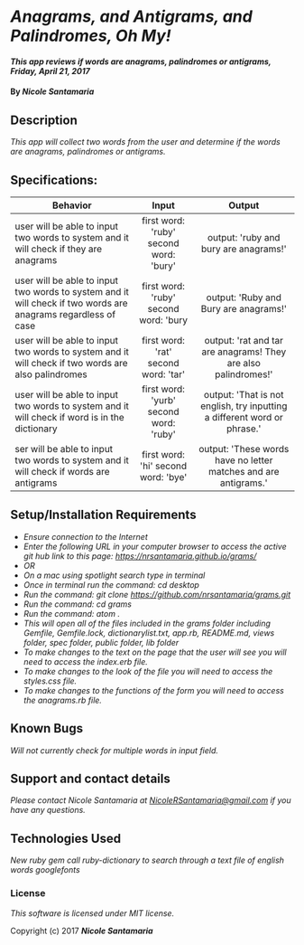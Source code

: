 # _Anagrams, and Antigrams, and Palindromes, Oh My!_

#### _This app reviews if words are anagrams, palindromes or antigrams, Friday, April 21, 2017_

#### By _**Nicole Santamaria**_

## Description

_This app will collect two words from the user and determine if the words are anagrams, palindromes or antigrams._

## Specifications:

| Behavior |  Input   |  Output  |
|----------|:--------:|:--------:|
|user will be able to input two words to system and it will check if they are anagrams|first word: 'ruby' second word: 'bury'|output: 'ruby and bury are anagrams!'|
|user will be able to input two words to system and it will check if two words are anagrams regardless of case |first word: 'ruby' second word: 'bury|output: 'Ruby and Bury are anagrams!'|
|user will be able to input two words to system and it will check if two words are also palindromes|first word: 'rat' second word: 'tar'|output: 'rat and tar are anagrams! They are also palindromes!'|
|user will be able to input two words to system and it will check if word is in the dictionary|first word: 'yurb' second word: 'ruby'|output: 'That is not english, try inputting a different word or phrase.'|
|ser will be able to input two words to system and it will check if words are antigrams|first word: 'hi' second word: 'bye'|output: 'These words have no letter matches and are antigrams.'|


## Setup/Installation Requirements

* _Ensure connection to the Internet_
* _Enter the following URL in your computer browser to access the active git hub link to this page: https://nrsantamaria.github.io/grams/_
* _OR_
* _On a mac using spotlight search type in terminal_
* _Once in terminal run the command: cd desktop_
* _Run the command: git clone https://github.com/nrsantamaria/grams.git_
* _Run the command: cd grams_
* _Run the command: atom ._
* _This will open all of the files included in the grams folder including Gemfile, Gemfile.lock, dictionarylist.txt, app.rb, README.md, views folder, spec folder, public folder, lib folder_
* _To make changes to the text on the page that the user will see you will need to access the index.erb file._
* _To make changes to the look of the file you will need to access the styles.css file._
* _To make changes to the functions of the form you will need to access the anagrams.rb file._

## Known Bugs

_Will not currently check for multiple words in input field._

## Support and contact details

_Please contact Nicole Santamaria at NicoleRSantamaria@gmail.com if you have any questions._

## Technologies Used

_New ruby gem call ruby-dictionary to search through a text file of english words_
_googlefonts_

### License

*This software is licensed under MIT license.*

Copyright (c) 2017 **_Nicole Santamaria_**
